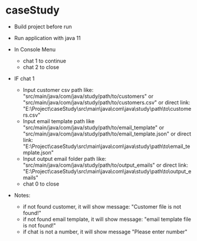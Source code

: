 # caseStudy
* Build project before run
* Run application with java 11
* In Console Menu
  - chat 1 to continue
  - chat 2 to close
* IF chat 1
  - Input customer csv path like: "src/main/java/com/java/study/path/to/customers" or "src/main/java/com/java/study/path/to/customers.csv"
    or direct link: "E:\Project\caseStudy\src\main\java\com\java\study\path\to\customers.csv"
  - Input email template path like "src/main/java/com/java/study/path/to/email_template" or "src/main/java/com/java/study/path/to/email_template.json"
    or direct link: "E:\Project\caseStudy\src\main\java\com\java\study\path\to\email_template.json"
  - Input output email folder path like: "src/main/java/com/java/study/path/to/output_emails" 
    or direct link: "E:\Project\caseStudy\src\main\java\com\java\study\path\to\output_emails"
  - chat 0 to close
  
* Notes: 
  - if not found customer, it will show message: "Customer file is not found!"
  - if not found email template, it will show message: "email template file is not found!"
  - if chat is not a number, it will show message "Please enter number"
